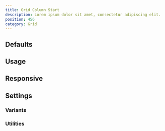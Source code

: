 ```yaml
---
title: Grid Column Start
description: Lorem ipsum dolor sit amet, consectetur adipiscing elit.
position: 456
category: Grid
---
```


## Defaults

<TableGenerateCommon
  :rules="{
    'col-start-1': ['grid-column-start: 1;'],
    'col-start-2': ['grid-column-start: 2;'],
    'col-start-3': ['grid-column-start: 3;'],
    'col-start-4': ['grid-column-start: 4;'],
    'col-start-5': ['grid-column-start: 5;'],
    'col-start-6': ['grid-column-start: 6;'],
    'col-start-7': ['grid-column-start: 7;'],
    'col-start-8': ['grid-column-start: 8;'],
    'col-start-9': ['grid-column-start: 9;'],
    'col-start-10': ['grid-column-start: 10;'],
    'col-start-11': ['grid-column-start: 11;'],
    'col-start-12': ['grid-column-start: 12;'],
    'col-start-auto': ['grid-column-start: auto;'],
}"></TableGenerateCommon>

## Usage

## Responsive

## Settings

### Variants

### Utilities
